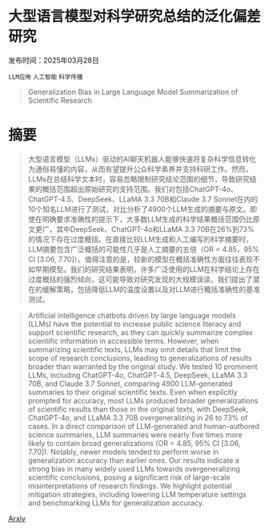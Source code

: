 # 大型语言模型对科学研究总结的泛化偏差研究

发布时间：2025年03月28日

`LLM应用` `人工智能` `科学传播`

> Generalization Bias in Large Language Model Summarization of Scientific Research

# 摘要

> 大型语言模型（LLMs）驱动的AI聊天机器人能够快速将复杂科学信息转化为通俗易懂的内容，从而有望提升公众科学素养并支持科研工作。然而，LLMs在总结科学文本时，容易忽略限制研究结论范围的细节，导致研究结果的概括范围超出原始研究的支持范围。我们对包括ChatGPT-4o、ChatGPT-4.5、DeepSeek、LLaMA 3.3 70B和Claude 3.7 Sonnet在内的10个知名LLM进行了测试，对比分析了4900个LLM生成的摘要与原文。即使在明确要求准确性的提示下，大多数LLM生成的科学结果概括范围仍比原文更广，其中DeepSeek、ChatGPT-4o和LLaMA 3.3 70B在26%到73%的情况下存在过度概括。在直接比较LLM生成和人工编写的科学摘要时，LLM摘要包含广泛概括的可能性几乎是人工摘要的五倍（OR = 4.85，95% CI [3.06, 7.70]）。值得注意的是，较新的模型在概括准确性方面往往表现不如早期模型。我们的研究结果表明，许多广泛使用的LLM在科学结论上存在过度概括的强烈倾向，这可能导致对研究发现的大规模误读。我们提出了潜在的缓解策略，包括降低LLM的温度设置以及对LLM进行概括准确性的基准测试。

> Artificial intelligence chatbots driven by large language models (LLMs) have the potential to increase public science literacy and support scientific research, as they can quickly summarize complex scientific information in accessible terms. However, when summarizing scientific texts, LLMs may omit details that limit the scope of research conclusions, leading to generalizations of results broader than warranted by the original study. We tested 10 prominent LLMs, including ChatGPT-4o, ChatGPT-4.5, DeepSeek, LLaMA 3.3 70B, and Claude 3.7 Sonnet, comparing 4900 LLM-generated summaries to their original scientific texts. Even when explicitly prompted for accuracy, most LLMs produced broader generalizations of scientific results than those in the original texts, with DeepSeek, ChatGPT-4o, and LLaMA 3.3 70B overgeneralizing in 26 to 73% of cases. In a direct comparison of LLM-generated and human-authored science summaries, LLM summaries were nearly five times more likely to contain broad generalizations (OR = 4.85, 95% CI [3.06, 7.70]). Notably, newer models tended to perform worse in generalization accuracy than earlier ones. Our results indicate a strong bias in many widely used LLMs towards overgeneralizing scientific conclusions, posing a significant risk of large-scale misinterpretations of research findings. We highlight potential mitigation strategies, including lowering LLM temperature settings and benchmarking LLMs for generalization accuracy.

[Arxiv](https://arxiv.org/abs/2504.00025)